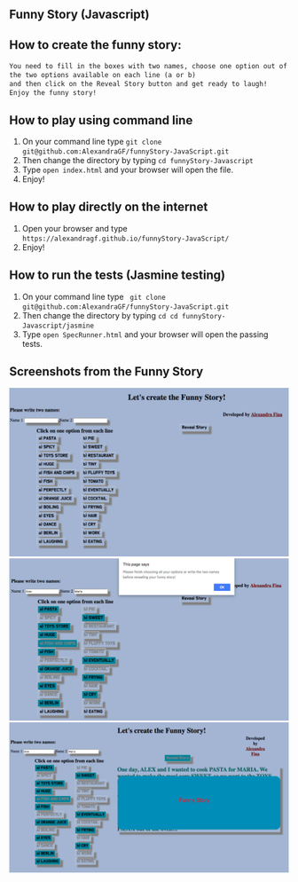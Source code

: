 ## Funny Story (Javascript)

## How to create the funny story:

```
You need to fill in the boxes with two names, choose one option out of the two options available on each line (a or b)
and then click on the Reveal Story button and get ready to laugh!
Enjoy the funny story!
```

## How to play using command line

1. On your command line type ``` git clone git@github.com:AlexandraGF/funnyStory-JavaScript.git ```
2. Then change the directory by typing ``` cd funnyStory-Javascript ```
3. Type ``` open index.html ``` and your browser will open the file.
4. Enjoy!

## How to play directly on the internet

1. Open your browser and type ``` https://alexandragf.github.io/funnyStory-JavaScript/ ```
2. Enjoy!

## How to run the tests (Jasmine testing)

1. On your command line type ``` git clone git@github.com:AlexandraGF/funnyStory-JavaScript.git```
2. Then change the directory by typing ``` cd cd funnyStory-Javascript/jasmine ```
3. Type ``` open SpecRunner.html ``` and your browser will open the passing tests.

## Screenshots from the Funny Story

![alt tag](public/photo1.png)
![alt tag](public/photo2.png)
![alt tag](public/photo3.png)
